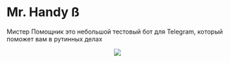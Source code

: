 # Mr. Handy ß
Мистер Помощник это небольшой тестовый бот для Telegram, который поможет вам в рутинных делах

<center><img src='http://i.imgur.com/4FboUkV.jpg' /></center>
